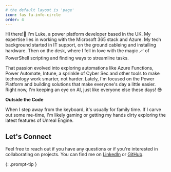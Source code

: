```yaml
---
# the default layout is 'page'
icon: fas fa-info-circle
order: 4
---
```


Hi there!👋 I'm Luke, a power platform developer based in the UK. My expertise lies in working with the Microsoft 365 stack and Azure. My tech background started in IT support, on the ground cableing and installing hardware. Then on the desk, where I fell in love with the magic 🪄 of PowerShell scripting and finding ways to streamline tasks.

That passion evolved into exploring automations like Azure Functions, Power Automate, Intune, a sprinkle of Cyber Sec and other tools to make technology work smarter, not harder. Lately, I'm focused on the Power Platform and building solutions that make everyone's day a little easier. Right now, I'm keeping an eye on AI, just like everyone else these days! 😎

**Outside the Code**

When I step away from the keyboard, it's usually for family time.  If I carve out some me-time, I'm likely gaming or getting my hands dirty exploring the latest features of Unreal Engine.

## Let's Connect
Feel free to reach out if you have any questions or if you're interested in collaborating on projects. You can find me on [LinkedIn](https://www.linkedin.com/in/lukecutmore) or [GitHub](https://github.com/R4RD0).

<!--
#>Looking for my [Resume](/resume)?
# {: .prompt-info }
-->
{: .prompt-tip }